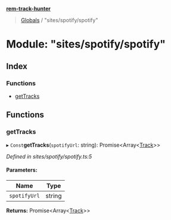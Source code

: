 **[rem-track-hunter](../README.md)**

> [Globals](../globals.md) / "sites/spotify/spotify"

# Module: "sites/spotify/spotify"

## Index

### Functions

* [getTracks](_sites_spotify_spotify_.md#gettracks)

## Functions

### getTracks

▸ `Const`**getTracks**(`spotifyUrl`: string): Promise\<Array\<[Track](../interfaces/_types_general_.track.md)>>

*Defined in sites/spotify/spotify.ts:5*

#### Parameters:

Name | Type |
------ | ------ |
`spotifyUrl` | string |

**Returns:** Promise\<Array\<[Track](../interfaces/_types_general_.track.md)>>
